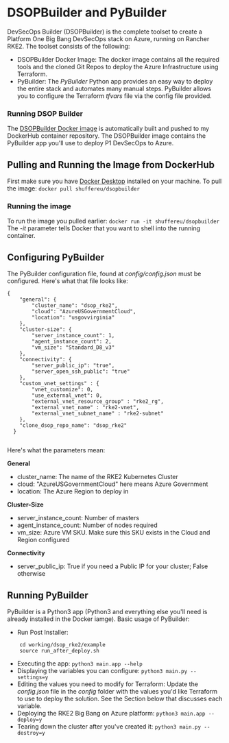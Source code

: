 # DSOPBuilder and PyBuilder #
DevSecOps Builder (DSOPBuilder) is the complete toolset to create a Platform One Big Bang DevSecOps stack on Azure, running on Rancher RKE2. The toolset consists of the following:
- DSOPBuilder Docker Image: The docker image contains all the required tools and the cloned Git Repos to deploy the Azure Infrastructure using Terraform.
- PyBuilder: The *PyBuilder* Python app provides an easy way to deploy the entire stack and automates many manual steps. PyBuilder allows you to configure the Terraform _tfvars_ file via the config file provided.

### Running DSOP Builder ###
The [DSOPBuilder Docker image](https://hub.docker.com/r/shuffereu/dsopbuilder) is automatically built and pushed to my DockerHub container repository. The DSOPBuilder image contains the PyBuilder app you'll use to deploy P1 DevSecOps to Azure.

## Pulling and Running the Image from DockerHub ##
First make sure you have [Docker Desktop](https://docs.docker.com/get-docker/) installed on your machine. To pull the image:
`docker pull shuffereu/dsopbuilder`

### Running the image ###
To run the image you pulled earlier:
`docker run -it shuffereu/dsopbuilder`
The _-it_ parameter tells Docker that you want to shell into the running container.

## Configuring PyBuilder
The PyBuilder configuration file, found at *config/config.json* must be configured. Here's what that file looks like:
```
{
    "general": {
        "cluster_name": "dsop_rke2",
        "cloud": "AzureUSGovernmentCloud",
        "location": "usgovvirginia"
    },
    "cluster-size": {
        "server_instance_count": 1,
        "agent_instance_count": 2,
        "vm_size": "Standard_D8_v3"
    },
    "connectivity": {
        "server_public_ip": "true",
        "server_open_ssh_public": "true"
    },
    "custom_vnet_settings" : {
        "vnet_customize": 0,
        "use_external_vnet": 0,
        "external_vnet_resource_group" : "rke2_rg",
        "external_vnet_name" : "rke2-vnet",
        "external_vnet_subnet_name" : "rke2-subnet"
    },
    "clone_dsop_repo_name": "dsop_rke2"
  }
  
```

Here's what the parameters mean:

**General**
- cluster_name: The name of the RKE2 Kubernetes Cluster
- cloud: "AzureUSGovernmentCloud" here means Azure Government
- location: The Azure Region to deploy in

**Cluster-Size**
- server_instance_count: Number of masters
- agent_instance_count: Number of nodes required
- vm_size: Azure VM SKU. Make sure this SKU exists in the Cloud and Region configured

**Connectivity**
- server_public_ip: True if you need a Public IP for your cluster; False otherwise


## Running PyBuilder ##
PyBuilder is a Python3 app (Python3 and everything else you'll need is already installed in the Docker iamge). Basic usage of PyBuilder:

- Run Post Installer: 
``` 
    cd working/dsop_rke2/example
    source run_after_deploy.sh 
```
- Executing the app: `python3 main.app --help`
- Displaying the variables you can configure: `python3 main.py --settings=y`
- Editing the values you need to modify for Terraform: Update the _config.json_ file in the _config_ folder with the values you'd like Terraform to use to deploy the solution. See the Section below that discusses each variable.
- Deploying the RKE2 Big Bang on Azure platform: `python3 main.app --deploy=y`
- Tearing down the cluster after you've created it: `python3 main.py --destroy=y`
